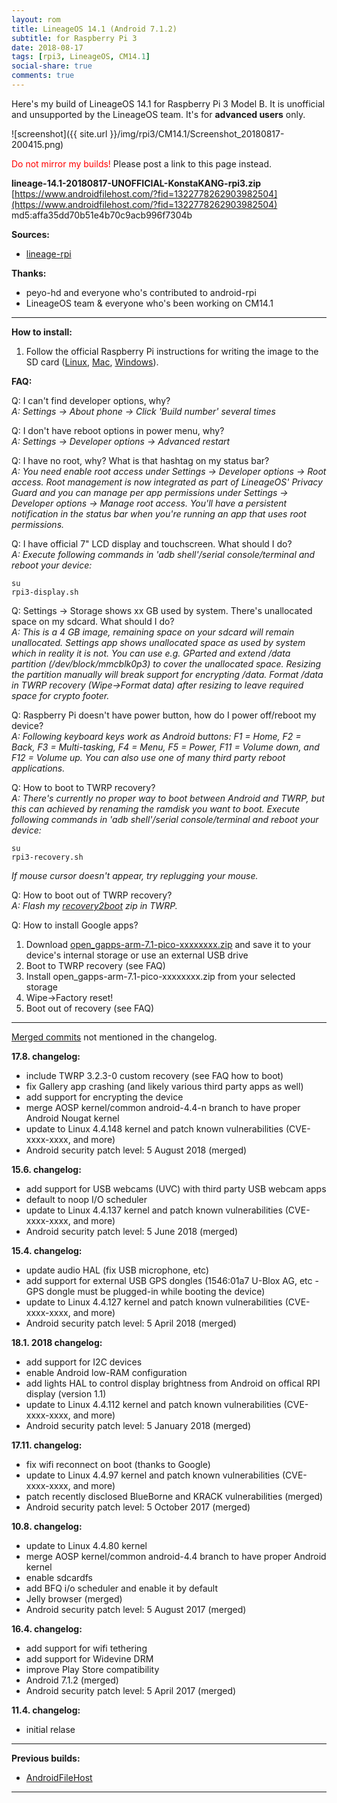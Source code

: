```yaml
---
layout: rom
title: LineageOS 14.1 (Android 7.1.2)
subtitle: for Raspberry Pi 3
date: 2018-08-17
tags: [rpi3, LineageOS, CM14.1]
social-share: true
comments: true
---
```


Here's my build of LineageOS 14.1 for Raspberry Pi 3 Model B. It is unofficial and unsupported by the LineageOS team. It's for **advanced users** only.

![screenshot]({{ site.url }}/img/rpi3/CM14.1/Screenshot_20180817-200415.png)

<span style="color:#FF0000;">Do not mirror my builds!</span> Please post a link to this page instead.

**lineage-14.1-20180817-UNOFFICIAL-KonstaKANG-rpi3.zip**  
[https://www.androidfilehost.com/?fid=1322778262903982504](https://www.androidfilehost.com/?fid=1322778262903982504)  
md5:affa35dd70b51e4b70c9acb996f7304b

**Sources:**

- [lineage-rpi](https://github.com/lineage-rpi)


**Thanks:**

- peyo-hd and everyone who's contributed to android-rpi
- LineageOS team & everyone who's been working on CM14.1

----

**How to install:**

1. Follow the official Raspberry Pi instructions for writing the image to the SD card ([Linux](https://www.raspberrypi.org/documentation/installation/installing-images/linux.md), [Mac](https://www.raspberrypi.org/documentation/installation/installing-images/mac.md), [Windows](https://www.raspberrypi.org/documentation/installation/installing-images/windows.md)).

**FAQ:**

Q: I can't find developer options, why?  
*A: Settings -> About phone -> Click 'Build number' several times*

Q: I don't have reboot options in power menu, why?  
*A: Settings -> Developer options -> Advanced restart*

Q: I have no root, why? What is that hashtag on my status bar?  
*A: You need enable root access under Settings -> Developer options -> Root access. Root management is now integrated as part of LineageOS' Privacy Guard and you can manage per app permissions under Settings -> Developer options -> Manage root access. You'll have a persistent notification in the status bar when you're running an app that uses root permissions.*

Q: I have official 7" LCD display and touchscreen. What should I do?  
*A: Execute following commands in 'adb shell'/serial console/terminal and reboot your device:*

```
su
rpi3-display.sh
```

Q: Settings -> Storage shows xx GB used by system. There's unallocated space on my sdcard. What should I do?  
*A: This is a 4 GB image, remaining space on your sdcard will remain unallocated. Settings app shows unallocated space as used by system which in reality it is not. You can use e.g. GParted and extend /data partition (/dev/block/mmcblk0p3) to cover the unallocated space. Resizing the partition manually will break support for encrypting /data. Format /data in TWRP recovery (Wipe->Format data) after resizing to leave required space for crypto footer.*

Q: Raspberry Pi doesn't have power button, how do I power off/reboot my device?  
*A: Following keyboard keys work as Android buttons: F1 = Home, F2 = Back, F3 = Multi-tasking, F4 = Menu, F5 = Power, F11 = Volume down, and F12 = Volume up. You can also use one of many third party reboot applications.*

Q: How to boot to TWRP recovery?  
*A: There's currently no proper way to boot between Android and TWRP, but this can achieved by renaming the ramdisk you want to boot. Execute following commands in 'adb shell'/serial console/terminal and reboot your device:*

```
su
rpi3-recovery.sh
```

*If mouse cursor doesn't appear, try replugging your mouse.*

Q: How to boot out of TWRP recovery?  
*A: Flash my [recovery2boot](https://www.androidfilehost.com/?fid=1322778262903982323) zip in TWRP.*

Q: How to install Google apps?  

1. Download [open_gapps-arm-7.1-pico-xxxxxxxx.zip](http://opengapps.org/?arch=arm&api=7.1&variant=pico) and save it to your device's internal storage or use an external USB drive
2. Boot to TWRP recovery (see FAQ)
3. Install open_gapps-arm-7.1-pico-xxxxxxxx.zip from your selected storage
4. Wipe->Factory reset!
5. Boot out of recovery (see FAQ)

----

[Merged commits](https://review.lineageos.org/#/q/status:merged++branch:cm-14.1+-project:%255E.*device.*+-project:%255E.*kernel.*,n,z) not mentioned in the changelog.


**17.8. changelog:**

- include TWRP 3.2.3-0 custom recovery (see FAQ how to boot)
- fix Gallery app crashing (and likely various third party apps as well)
- add support for encrypting the device
- merge AOSP kernel/common android-4.4-n branch to have proper Android Nougat kernel
- update to Linux 4.4.148 kernel and patch known vulnerabilities (CVE-xxxx-xxxx, and more)
- Android security patch level: 5 August 2018 (merged)


**15.6. changelog:**

- add support for USB webcams (UVC) with third party USB webcam apps
- default to noop I/O scheduler
- update to Linux 4.4.137 kernel and patch known vulnerabilities (CVE-xxxx-xxxx, and more)
- Android security patch level: 5 June 2018 (merged)

**15.4. changelog:**

- update audio HAL (fix USB microphone, etc)
- add support for external USB GPS dongles (1546:01a7 U-Blox AG, etc - GPS dongle must be plugged-in while booting the device)
- update to Linux 4.4.127 kernel and patch known vulnerabilities (CVE-xxxx-xxxx, and more)
- Android security patch level: 5 April 2018 (merged)

**18.1. 2018 changelog:**

- add support for I2C devices
- enable Android low-RAM configuration
- add lights HAL to control display brightness from Android on offical RPI display (version 1.1)
- update to Linux 4.4.112 kernel and patch known vulnerabilities (CVE-xxxx-xxxx, and more)
- Android security patch level: 5 January 2018 (merged)

**17.11. changelog:**

- fix wifi reconnect on boot (thanks to Google)
- update to Linux 4.4.97 kernel and patch known vulnerabilities (CVE-xxxx-xxxx, and more)
- patch recently disclosed BlueBorne and KRACK vulnerabilities (merged)
- Android security patch level: 5 October 2017 (merged)

**10.8. changelog:**

- update to Linux 4.4.80 kernel
- merge AOSP kernel/common android-4.4 branch to have proper Android kernel
- enable sdcardfs
- add BFQ i/o scheduler and enable it by default
- Jelly browser (merged)
- Android security patch level: 5 August 2017 (merged)

**16.4. changelog:**

- add support for wifi tethering
- add support for Widevine DRM
- improve Play Store compatibility
- Android 7.1.2 (merged)
- Android security patch level: 5 April 2017 (merged)

**11.4. changelog:**

- initial relase

----

**Previous builds:**

- [AndroidFileHost](https://www.androidfilehost.com/?w=files&flid=170874)

----
